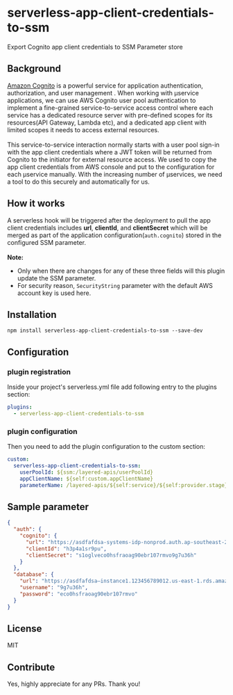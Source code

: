 # serverless-app-client-credentials-to-ssm
Export Cognito app client credentials to SSM Parameter store

## Background
[Amazon Cognito](https://docs.aws.amazon.com/cognito/latest/developerguide/what-is-amazon-cognito.html) is a powerful service for application authentication, authorization, and user management . When working with µservice applications, we can use AWS Cognito user pool authentication to implement a fine-grained service-to-service access control where each service has a dedicated resource server with pre-defined scopes for its resources(API Gateway, Lambda etc), and a dedicated app client with limited scopes it needs to access external resources.<br/><br/>
This service-to-service interaction normally starts with a user pool sign-in with the app client credentials where a JWT token will be returned from Cognito to the initiator for external resource access. We used to copy the app client credentials from AWS console and put to the configuration for each µservice manually. With the increasing number of µservices, we need a tool to do this securely and automatically for us.

## How it works
A serverless hook will be triggered after the deployment to pull the app client credentials includes **url**, **clientId**, and **clientSecret** which will be merged as part of the application configuration(`auth.cognito`) stored in the configured SSM parameter.<br/><br/>
**Note:**
* Only when there are changes for any of these three fields will this plugin update the SSM parameter.
* For security reason, `SecurityString` parameter with the default AWS account key is used here.


## Installation
```
npm install serverless-app-client-credentials-to-ssm --save-dev
```

## Configuration
### plugin registration ###
Inside your project's serverless.yml file add following entry to the plugins section:
```YAML
plugins:
  - serverless-app-client-credentials-to-ssm
```
### plugin configuration ###
Then you need to add the plugin configuration to the custom section:
```YAML
custom:
  serverless-app-client-credentials-to-ssm:
    userPoolId: ${ssm:/layered-apis/userPoolId}
    appClientName: ${self:custom.appClientName}
    parameterName: /layered-apis/${self:service}/${self:provider.stage}
```

## Sample parameter
```JSON
{
  "auth": {
	"cognito": {
	  "url": "https://asdfafdsa-systems-idp-nonprod.auth.ap-southeast-2.amazoncognito.com/oauth2/token",
	  "clientId": "h3p4a1sr9pu",
	  "clientSecret": "s1oglveco0hsfraoag90ebr107rmvo9g7u36h"
	}
  },
  "database": {
	"url": "https://asdfafdsa–instance1.123456789012.us-east-1.rds.amazonaws.com",
	"username": "9g7u36h",
	"password": "eco0hsfraoag90ebr107rmvo"
  }
}
```

## License
MIT

## Contribute
Yes, highly appreciate for any PRs. Thank you!
